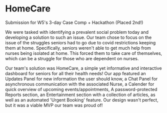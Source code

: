 # HomeCare
Submission for W5's 3-day Case Comp + Hackathon (Placed 2nd!)

We were tasked with identifying a prevalent social problem today and developing a solution to such an issue. Our team chose to focus on the issue of the struggles seniors had to go due to covid restrictions keeping them at home. Specifically, seniors weren't able to get much help from nurses being isolated at home. This forced them to take care of themselves, which can be a struggle for those who are dependent on nurses. 

Our team's solution was HomeCare, a simple yet informative and interactive dashboard for seniors for all their health needs! Our app featured an Updates Panel for new information the user should know, a Chat Panel for asynchronous communication with the associated Nurse, a Calender for quick overview of upcoming events/appointments, A password-protected Reports section, an Entertainment section with a collection of articles, as well as an automated 'Urgent Booking' feature. Our design wasn't perfect, but it was a viable MVP our team was proud of!
